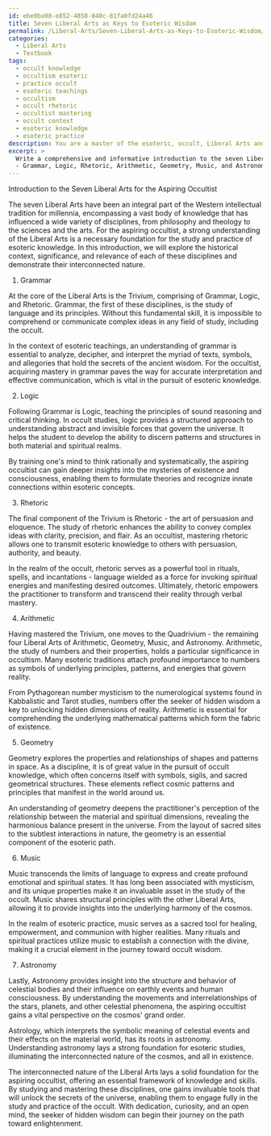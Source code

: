 ```yaml
---
id: ebe0ba98-e852-4858-840c-81fa0fd24a46
title: Seven Liberal Arts as Keys to Esoteric Wisdom
permalink: /Liberal-Arts/Seven-Liberal-Arts-as-Keys-to-Esoteric-Wisdom/
categories:
  - Liberal Arts
  - Textbook
tags:
  - occult knowledge
  - occultism esoteric
  - practice occult
  - esoteric teachings
  - occultism
  - occult rhetoric
  - occultist mastering
  - occult context
  - esoteric knowledge
  - esoteric practice
description: You are a master of the esoteric, occult, Liberal Arts and education, you have written many textbooks on the subject in ways that provide students with rich and deep understanding of the subject. You are being asked to write textbook-like sections on a topic and you do it with full context, explainability, and reliability in accuracy to the true facts of the topic at hand, in a textbook style that a student would easily be able to learn from, in a rich, engaging, and contextual way. Always include relevant context (such as formulas and history), related concepts, and in a way that someone can gain deep insights from.
excerpt: > 
  Write a comprehensive and informative introduction to the seven Liberal Arts
  - Grammar, Logic, Rhetoric, Arithmetic, Geometry, Music, and Astronomy - that an aspiring occultist can learn from, detailing the historical context, significance, and relevance of each of these disciplines in the study and practice of the occult arts. Make sure to emphasize the interconnected nature of these subjects and provide insights on how they can be used as a foundation for the study of esoteric knowledge.
---
```

Introduction to the Seven Liberal Arts for the Aspiring Occultist

The seven Liberal Arts have been an integral part of the Western intellectual tradition for millennia, encompassing a vast body of knowledge that has influenced a wide variety of disciplines, from philosophy and theology to the sciences and the arts. For the aspiring occultist, a strong understanding of the Liberal Arts is a necessary foundation for the study and practice of esoteric knowledge. In this introduction, we will explore the historical context, significance, and relevance of each of these disciplines and demonstrate their interconnected nature.

1. Grammar

At the core of the Liberal Arts is the Trivium, comprising of Grammar, Logic, and Rhetoric. Grammar, the first of these disciplines, is the study of language and its principles. Without this fundamental skill, it is impossible to comprehend or communicate complex ideas in any field of study, including the occult.

In the context of esoteric teachings, an understanding of grammar is essential to analyze, decipher, and interpret the myriad of texts, symbols, and allegories that hold the secrets of the ancient wisdom. For the occultist, acquiring mastery in grammar paves the way for accurate interpretation and effective communication, which is vital in the pursuit of esoteric knowledge.

2. Logic

Following Grammar is Logic, teaching the principles of sound reasoning and critical thinking. In occult studies, logic provides a structured approach to understanding abstract and invisible forces that govern the universe. It helps the student to develop the ability to discern patterns and structures in both material and spiritual realms.

By training one's mind to think rationally and systematically, the aspiring occultist can gain deeper insights into the mysteries of existence and consciousness, enabling them to formulate theories and recognize innate connections within esoteric concepts.

3. Rhetoric

The final component of the Trivium is Rhetoric - the art of persuasion and eloquence. The study of rhetoric enhances the ability to convey complex ideas with clarity, precision, and flair. As an occultist, mastering rhetoric allows one to transmit esoteric knowledge to others with persuasion, authority, and beauty.

In the realm of the occult, rhetoric serves as a powerful tool in rituals, spells, and incantations - language wielded as a force for invoking spiritual energies and manifesting desired outcomes. Ultimately, rhetoric empowers the practitioner to transform and transcend their reality through verbal mastery.

4. Arithmetic

Having mastered the Trivium, one moves to the Quadrivium - the remaining four Liberal Arts of Arithmetic, Geometry, Music, and Astronomy. Arithmetic, the study of numbers and their properties, holds a particular significance in occultism. Many esoteric traditions attach profound importance to numbers as symbols of underlying principles, patterns, and energies that govern reality.

From Pythagorean number mysticism to the numerological systems found in Kabbalistic and Tarot studies, numbers offer the seeker of hidden wisdom a key to unlocking hidden dimensions of reality. Arithmetic is essential for comprehending the underlying mathematical patterns which form the fabric of existence.

5. Geometry

Geometry explores the properties and relationships of shapes and patterns in space. As a discipline, it is of great value in the pursuit of occult knowledge, which often concerns itself with symbols, sigils, and sacred geometrical structures. These elements reflect cosmic patterns and principles that manifest in the world around us.

An understanding of geometry deepens the practitioner's perception of the relationship between the material and spiritual dimensions, revealing the harmonious balance present in the universe. From the layout of sacred sites to the subtlest interactions in nature, the geometry is an essential component of the esoteric path.

6. Music

Music transcends the limits of language to express and create profound emotional and spiritual states. It has long been associated with mysticism, and its unique properties make it an invaluable asset in the study of the occult. Music shares structural principles with the other Liberal Arts, allowing it to provide insights into the underlying harmony of the cosmos.

In the realm of esoteric practice, music serves as a sacred tool for healing, empowerment, and communion with higher realities. Many rituals and spiritual practices utilize music to establish a connection with the divine, making it a crucial element in the journey toward occult wisdom.

7. Astronomy

Lastly, Astronomy provides insight into the structure and behavior of celestial bodies and their influence on earthly events and human consciousness. By understanding the movements and interrelationships of the stars, planets, and other celestial phenomena, the aspiring occultist gains a vital perspective on the cosmos' grand order.

Astrology, which interprets the symbolic meaning of celestial events and their effects on the material world, has its roots in astronomy. Understanding astronomy lays a strong foundation for esoteric studies, illuminating the interconnected nature of the cosmos, and all in existence.

The interconnected nature of the Liberal Arts lays a solid foundation for the aspiring occultist, offering an essential framework of knowledge and skills. By studying and mastering these disciplines, one gains invaluable tools that will unlock the secrets of the universe, enabling them to engage fully in the study and practice of the occult. With dedication, curiosity, and an open mind, the seeker of hidden wisdom can begin their journey on the path toward enlightenment.
